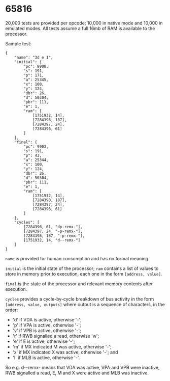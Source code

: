 # 65816

20,000 tests are provided per opcode; 10,000 in native mode and 10,000 in emulated modes. All tests assume a full 16mb of RAM is available to the processor.

Sample test:

    {
    	"name": "3d e 1",
    	"initial": {
    		"pc": 9900,
    		"s": 191,
    		"p": 171,
    		"a": 25345,
    		"x": 100,
    		"y": 124,
    		"dbr": 26,
    		"d": 50304,
    		"pbr": 111,
    		"e": 1,
    		"ram": [
    			[1751932, 14],
    			[7284398, 187],
    			[7284397, 24],
    			[7284396, 61]
    		]
    	},
    	"final": {
    		"pc": 9903,
    		"s": 191,
    		"p": 43,
    		"a": 25344,
    		"x": 100,
    		"y": 124,
    		"dbr": 26,
    		"d": 50304,
    		"pbr": 111,
    		"e": 1,
    		"ram": [
    			[1751932, 14],
    			[7284398, 187],
    			[7284397, 24],
    			[7284396, 61]
    		]
    	},
    	"cycles": [
    		[7284396, 61, "dp-remx-"],
    		[7284397, 24, "-p-remx-"],
    		[7284398, 187, "-p-remx-"],
    		[1751932, 14, "d--remx-"]
    	]
    }

`name` is provided for human consumption and has no formal meaning.

`initial` is the initial state of the processor; `ram` contains a list of values to store in memory prior to execution, each one in the form `[address, value]`.

`final` is the state of the processor and relevant memory contents after execution.

`cycles` provides a cycle-by-cycle breakdown of bus activity in the form `[address, value, outputs]` where output is a sequence of characters, in the order:

* 'd' if VDA is active, otherwise '-';
* 'p' if VPA is active, otherwise '-';
* 'v' if VPB is active, otherwise '-';
* 'r' if RWB signalled a read, otherwise 'w';
* 'e' if E is active, otherwise '-';
* 'm' if MX indicated M was active, otherwise '-';
* ‘x' if MX indicated X was active, otherwise '-'; and
* 'l' if MLB is active, otherwise '-'.

So e.g. d--remx- means that VDA was active, VPA and VPB were inactive, RWB signalled a read, E, M and X were active and MLB was inactive.